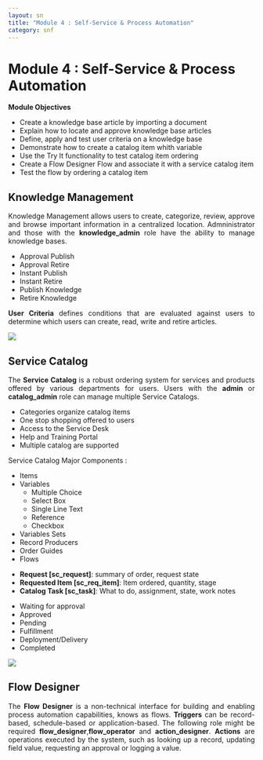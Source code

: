 ```yaml
---
layout: sn
title: "Module 4 : Self-Service & Process Automation"
category: snf
---
```


<h1>Module 4 : Self-Service & Process Automation</h1>

<p style="text-align: justify;"><strong>Module Objectives</strong></p>

<ul>
  <li>Create a knowledge base article by importing a document</li>
  <li>Explain how to locate and approve knowledge base articles</li>
  <li>Define, apply and test user criteria on a knowledge base</li>
  <li>Demonstrate how to create a catalog item whith variable</li>
  <li>Use the Try It functionality to test catalog item ordering</li>
  <li>Create a Flow Designer Flow and associate it with a service catalog item</li>
  <li>Test the flow by ordering a catalog item</li>
</ul>

<h2>Knowledge Management</h2>

<p style="text-align: justify;">
    Knowledge Management allows users to create, categorize, review, approve and browse important information in a centralized location. Admninistrator and those with the <strong>knowledge_admin</strong> role have the ability to manage knowledge bases.
</p>

<ul>
  <li>Approval Publish</li>
  <li>Approval Retire</li>
  <li>Instant Publish</li>
  <li>Instant Retire</li>
  <li>Publish Knowledge</li>
  <li>Retire Knowledge</li>
</ul>

<p style="text-align: justify;">
    <strong>User Criteria</strong> defines conditions that are evaluated against users to determine which users can create, read, write and retire articles.
</p>

<img src="https://greglejeune.github.io/ebook/img/SNFundamentals4-1.png">

<h2>Service Catalog</h2>

<p style="text-align: justify;">
    The <strong>Service Catalog</strong> is a robust ordering system for services and products offered by various departments for users. Users with the <strong>admin</strong> or <strong>catalog_admin</strong> role can manage multiple Service Catalogs.
</p>

<ul>
  <li>Categories organize catalog items</li>
  <li>One stop shopping offered to users</li>
  <li>Access to the Service Desk</li>
  <li>Help and Training Portal</li>
  <li>Multiple catalog are supported</li>
</ul>

<p style="text-align: justify;">
    Service Catalog Major Components :
</p>

<ul>
  <li>Items</li>
  <li>
    Variables
    <ul>
      <li>Multiple Choice</li>
      <li>Select Box</li>
      <li>Single Line Text</li>
      <li>Reference</li>
      <li>Checkbox</li>
    </ul>
  </li>
  <li>Variables Sets</li>
  <li>Record Producers</li>
  <li>Order Guides</li>
  <li>Flows</li>
</ul>

<ul>
  <li><strong>Request [sc_request]</strong>: summary of order, request state</li>
  <li><strong>Requested Item [sc_req_item]</strong>: Item ordered, quantity, stage</li>
  <li><strong>Catalog Task [sc_task]</strong>: What to do, assignment, state, work notes</li>
</ul>

<ul>
  <li>Waiting for approval</li>
  <li>Approved</li>
  <li>Pending</li>
  <li>Fulfillment</li>
  <li>Deployment/Delivery</li>
  <li>Completed</li>
</ul>

<img src="https://greglejeune.github.io/ebook/img/SNFundamentals4-2.png">

<h2>Flow Designer</h2>

<p style="text-align: justify;">
    The <strong>Flow Designer</strong> is a non-technical interface for building and enabling process automation capabilities, knows as flows. <strong>Triggers</strong> can be record-based, schedule-based or application-based. The following role might be required <strong>flow_designer</strong>,<strong>flow_operator</strong> and <strong>action_designer</strong>. <strong>Actions</strong> are operations executed by the system, such as looking up a record, updating field value, requesting an approval or logging a value.
</p>
